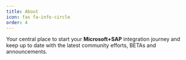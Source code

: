```yaml
---
title: About
icon: fas fa-info-circle
order: 4
---
```



Your central place to start your **Microsoft+SAP** integration journey and keep up to date with the latest community efforts, BETAs and announcements.

